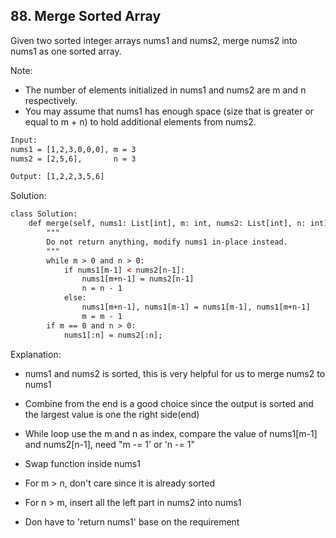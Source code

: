 ## 88. Merge Sorted Array

Given two sorted integer arrays nums1 and nums2, merge nums2 into nums1 as one sorted array.

Note:

- The number of elements initialized in nums1 and nums2 are m and n respectively.
- You may assume that nums1 has enough space (size that is greater or equal to m + n) to hold additional elements from nums2.

```html
Input:
nums1 = [1,2,3,0,0,0], m = 3
nums2 = [2,5,6],       n = 3

Output: [1,2,2,3,5,6]
```
Solution:
```html
class Solution:
    def merge(self, nums1: List[int], m: int, nums2: List[int], n: int) -> None:
        """
        Do not return anything, modify nums1 in-place instead.
        """
        while m > 0 and n > 0:
            if nums1[m-1] < nums2[n-1]:
                nums1[m+n-1] = nums2[n-1]
                n = n - 1
            else:
                nums1[m+n-1], nums1[m-1] = nums1[m-1], nums1[m+n-1]
                m = m - 1
        if m == 0 and n > 0:
            nums1[:n] = nums2[:n];
```

Explanation:

- nums1 and nums2 is sorted, this is very helpful for us to merge nums2 to nums1

- Combine from the end is a good choice since the output is sorted and the largest value is one the right side(end)

- While loop use the m and n as index, compare the value of nums1[m-1] and nums2[n-1], need "m -= 1' or 'n -= 1"

- Swap function inside nums1

- For m > n, don't care since it is already sorted

- For n > m, insert all the left part in nums2 into nums1

- Don have to 'return nums1' base on the requirement
